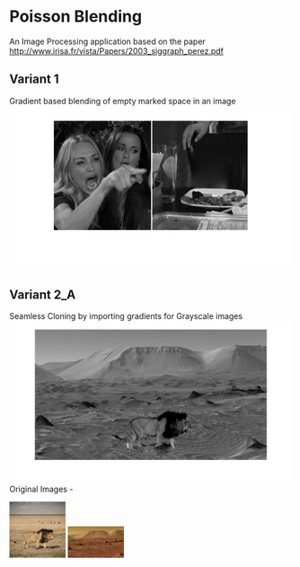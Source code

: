 # Poisson Blending
 An Image Processing application based on the paper <http://www.irisa.fr/vista/Papers/2003_siggraph_perez.pdf>
 
 ## Variant 1
 Gradient based blending of empty marked space in an image 
 ![Alt text](./task_1.jpg?raw=true "task 1")

 ## Variant 2_A
 Seamless Cloning by importing gradients for Grayscale images
 ![Alt text](./task_2a.jpg?raw=true "task 1")
 Original Images -
 <p float="left">
  <img src="./lion.jpg" width="100" />
  <img src="./mars.jpg" width="100" />
</p>

